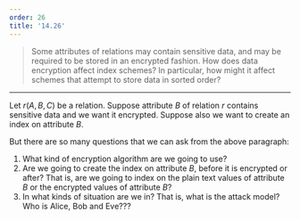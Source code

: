 ```yaml
---
order: 26
title: '14.26'
---
```

> Some attributes of relations may contain sensitive data, and may be 
> required to be stored in an encrypted fashion. How does data encryption
> affect index schemes? In particular, how might it affect schemes that 
> attempt to store data in sorted order? 

--------------------------------

Let $r(A, B, C)$ be a relation. Suppose attribute $B$ of relation $r$ contains 
sensitive data and we want it encrypted. Suppose also we want to create an index 
on attribute $B$. 

But there are so many questions that we can ask from the above paragraph: 
1. What kind of encryption algorithm are we going to use? 
2. Are we going to create the index on attribute $B$, before it is encrypted or after?
That is, are we going to index on the plain text values of attribute $B$ or the encrypted 
values of attribute $B$?
3. In what kinds of situation are we in? That is, 
what is the attack model? Who is Alice, Bob and Eve???
